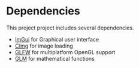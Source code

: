 # Dependencies

This project project includes several dependencies.

+ [ImGui](https://github.com/ocornut/imgui) for Graphical user interface
+ [CImg](http://cimg.eu/) for image loading
+ [GLFW](https://www.glfw.org/) for multiplatform OpenGL support
+ [GLM](https://glm.g-truc.net/) for mathematical functions
